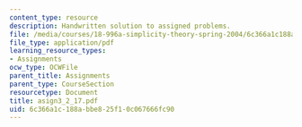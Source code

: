 ```yaml
---
content_type: resource
description: Handwritten solution to assigned problems.
file: /media/courses/18-996a-simplicity-theory-spring-2004/6c366a1c188abbe825f10c067666fc90_asign3_2_17.pdf
file_type: application/pdf
learning_resource_types:
- Assignments
ocw_type: OCWFile
parent_title: Assignments
parent_type: CourseSection
resourcetype: Document
title: asign3_2_17.pdf
uid: 6c366a1c-188a-bbe8-25f1-0c067666fc90
---
```

